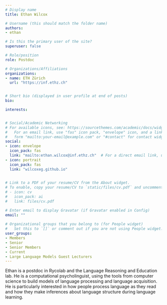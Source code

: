 ```yaml
---
# Display name
title: Ethan Wilcox

# Username (this should match the folder name)
authors:
- ethan

# Is this the primary user of the site?
superuser: false

# Role/position
role: Postdoc

# Organizations/Affiliations
organizations:
- name: ETH Zürich
  url: "https://inf.ethz.ch"


# Short bio (displayed in user profile at end of posts)
bio: 

interests: 


# Social/Academic Networking
# For available icons, see: https://sourcethemes.com/academic/docs/widgets/#icons
#   For an email link, use "fas" icon pack, "envelope" icon, and a link in the
#   form "mailto:your-email@example.com" or "#contact" for contact widget.
social:
- icon: envelope
  icon_pack: fas
  link: "mailto:ethan.wilcox@inf.ethz.ch"  # For a direct email link, use "mailto:test@example.org".
- icon: portrait
  icon_pack: fas
  link: "wilcoxeg.github.io"

  
# Link to a PDF of your resume/CV from the About widget.
# To enable, copy your resume/CV to `static/files/cv.pdf` and uncomment the lines below.  
# - icon: cv
#   icon_pack: ai
#   link: files/cv.pdf 

# Enter email to display Gravatar (if Gravatar enabled in Config)
email: ""
  
# Organizational groups that you belong to (for People widget)
#   Set this to `[]` or comment out if you are not using People widget.  
user_groups:
- Members
- Senior
- Senior Members
- Current
- Large Language Models Guest Lecturers
---
```


Ethan is a postdoc in Rycolab and the Language Reasoning and Education lab. He is a computational psycholinguist, using the tools from computer science to build models of language processing and language acquisition. He is particularly interested in how people process language as they read and how they make inferences about language structure during language learning.

<!-- <img  class="avatar-small" src="seaa-turtle.jpg" style="float: center" />
 -->